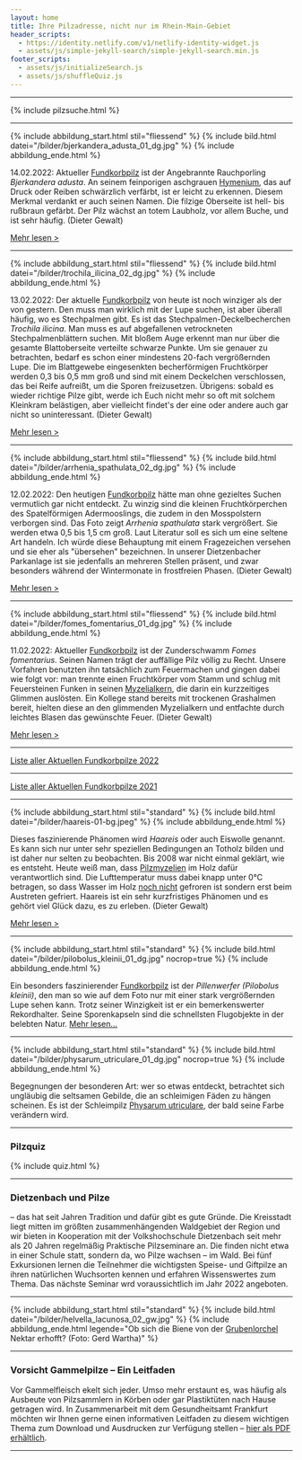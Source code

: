 ```yaml
---
layout: home
title: Ihre Pilzadresse, nicht nur im Rhein-Main-Gebiet
header_scripts:
  - https://identity.netlify.com/v1/netlify-identity-widget.js
  - assets/js/simple-jekyll-search/simple-jekyll-search.min.js
footer_scripts:
  - assets/js/initializeSearch.js
  - assets/js/shuffleQuiz.js
---
```

- - -

{% include pilzsuche.html %}

- - -

{% include abbildung_start.html stil="fliessend" %}
{% include bild.html datei="/bilder/bjerkandera_adusta_01_dg.jpg" %}
{% include abbildung_ende.html %}

14.02.2022: Aktueller [Fundkorbpilz](AA "Glossar") ist der Angebrannte Rauchporling *Bjerkandera adusta*. An seinem feinporigen aschgrauen [Hymenium](Hymenium "Glossar"), das auf Druck oder Reiben schwärzlich verfärbt, ist er leicht zu erkennen. Diesem Merkmal verdankt er auch seinen Namen. Die filzige Oberseite ist hell- bis rußbraun gefärbt. Der Pilz wächst an totem Laubholz, vor allem Buche, und ist sehr häufig. (Dieter Gewalt)

[Mehr lesen >](/pilze/bjerkandera-adusta-angebrannter-rauchporling)

<div style="clear:  both"></div>

- - -

{% include abbildung_start.html stil="fliessend" %}
{% include bild.html datei="/bilder/trochila_ilicina_02_dg.jpg" %}
{% include abbildung_ende.html %}

13.02.2022: Der aktuelle [Fundkorbpilz](AA "Glossar") von heute ist noch winziger als der von gestern. Den muss man wirklich mit der Lupe suchen, ist aber überall häufig, wo es Stechpalmen gibt. Es ist das Stechpalmen-Deckelbecherchen *Trochila ilicina*. Man muss es auf abgefallenen vetrockneten Stechpalmenblättern suchen. Mit bloßem Auge erkennt man nur über die gesamte Blattoberseite verteilte schwarze Punkte. Um sie genauer zu betrachten, bedarf es schon einer mindestens 20-fach vergrößernden Lupe. Die im Blattgewebe eingesenkten becherförmigen Fruchtkörper werden 0,3 bis 0,5 mm groß und sind mit einem Deckelchen verschlossen, das bei Reife aufreißt, um die Sporen freizusetzen. Übrigens: sobald es wieder richtige Pilze gibt, werde ich Euch nicht mehr so oft mit solchem Kleinkram belästigen, aber vielleicht findet's der eine oder andere auch gar nicht so uninteressant. (Dieter Gewalt)

[Mehr lesen >](/pilze/trochila-ilicina-stechpalmen-deckelbecherchen)

<div style="clear:  both"></div>

- - -

{% include abbildung_start.html stil="fliessend" %}
{% include bild.html datei="/bilder/arrhenia_spathulata_02_dg.jpg" %}
{% include abbildung_ende.html %}

12.02.2022: Den heutigen [Fundkorbpilz](AA "Glossar") hätte man ohne gezieltes Suchen vermutlich gar nicht entdeckt. Zu winzig sind die kleinen Fruchtkörperchen des Spatelförmigen Adermooslings, die zudem in den Mosspolstern verborgen sind. Das Foto zeigt *Arrhenia spathulata* stark vergrößert. Sie werden etwa 0,5 bis 1,5 cm groß. Laut Literatur soll es sich um eine seltene Art handeln. Ich würde diese Behauptung mit einem Fragezeichen versehen und sie eher als "übersehen" bezeichnen. In unserer Dietzenbacher Parkanlage ist sie jedenfalls an mehreren Stellen präsent, und zwar besonders während der Wintermonate in frostfreien Phasen. (Dieter Gewalt)

[Mehr lesen >](/pilze/arrhenia-spathulata-spatelförmiger-adermoosling)

<div style="clear:  both"></div>

- - -

{% include abbildung_start.html stil="fliessend" %}
{% include bild.html datei="/bilder/fomes_fomentarius_01_dg.jpg" %}
{% include abbildung_ende.html %}

11.02.2022:  Aktueller [Fundkorbpilz](AA "Glossar") ist der Zunderschwamm *Fomes fomentarius*. Seinen Namen trägt der auffällige Pilz völlig zu Recht. Unsere Vorfahren benutzten ihn tatsächlich zum Feuermachen und gingen dabei wie folgt vor: man trennte einen Fruchtkörper vom Stamm und schlug mit Feuersteinen Funken in seinen [Myzelialkern](Myzel "Glossar"), die darin ein kurzzeitiges Glimmen auslösten. Ein Kollege stand bereits mit trockenen Grashalmen bereit, hielten diese an den glimmenden Myzelialkern und entfachte durch leichtes Blasen das gewünschte Feuer. (Dieter Gewalt)

[Mehr lesen >](/pilze/fomes-fomentarius-zunderschwamm)

<div style="clear:  both"></div>

- - -

[Liste aller Aktuellen Fundkorbpilze 2022](/artikel/liste-aller-aktuellen-fundkorbpilze-2022.html)

- - -

[Liste aller Aktuellen Fundkorbpilze 2021](/artikel/liste-aller-aktuellen-fundkorbpilze-2021.html)

- - -

{% include abbildung_start.html stil="standard" %}
{% include bild.html datei="/bilder/haareis-01-bg.jpeg" %}
{% include abbildung_ende.html %}

Dieses faszinierende Phänomen wird *Haareis* oder auch Eiswolle genannt. Es kann sich nur unter sehr speziellen Bedingungen an Totholz bilden und ist daher nur selten zu beobachten. Bis 2008 war nicht einmal geklärt, wie es entsteht. Heute weiß man, dass [Pilzmyzelien](Myzel "Glossar") im Holz dafür verantwortlich sind. Die Lufttemperatur muss dabei knapp unter 0°C betragen, so dass Wasser im Holz <ins>noch nicht</ins> gefroren ist sondern erst beim Austreten gefriert. Haareis ist ein sehr kurzfristiges Phänomen und es gehört viel Glück dazu, es zu erleben. (Dieter Gewalt)

[Mehr lesen >](/artikel/haareis)

- - -

{% include abbildung_start.html stil="standard" %}
{% include bild.html datei="/bilder/pilobolus_kleinii_01_dg.jpg" nocrop=true %}
{% include abbildung_ende.html %}

Ein besonders faszinierender [Fundkorbpilz](AA "Glossar-") ist der *Pillenwerfer (Pilobolus kleinii)*, den man so wie auf dem Foto nur mit einer stark vergrößernden Lupe sehen kann. Trotz seiner Winzigkeit ist er ein bemerkenswerter Rekordhalter. Seine Sporenkapseln sind die schnellsten Flugobjekte in der belebten Natur. [Mehr lesen...](/pilze/pilobolus-kleinii-pillenwerfer)

- - -

{% include abbildung_start.html stil="standard" %}
{% include bild.html datei="/bilder/physarum_utriculare_01_dg.jpg" nocrop=true %}
{% include abbildung_ende.html %}

Begegnungen der besonderen Art: wer so etwas entdeckt, betrachtet sich ungläubig die seltsamen Gebilde, die an schleimigen Fäden zu hängen scheinen. Es ist der Schleimpilz [Physarum utriculare](/pilze/physarum-utriculare-fadenfruchtschleimpilz), der bald seine Farbe verändern wird.

- - -

### Pilzquiz

{% include quiz.html %}

- - -

### Dietzenbach und Pilze

– das hat seit Jahren Tradition und dafür gibt es gute Gründe. Die Kreisstadt liegt mitten im größten zusammenhängenden Waldgebiet der Region und wir bieten in Kooperation mit der Volkshochschule Dietzenbach seit mehr als 20 Jahren regelmäßig Praktische Pilzseminare an. Die finden nicht etwa in einer Schule statt, sondern da, wo Pilze wachsen – im Wald. Bei fünf Exkursionen lernen die Teilnehmer die wichtigsten Speise- und Giftpilze an ihren natürlichen Wuchsorten kennen und erfahren Wissenswertes zum Thema. Das nächste Seminar wrd voraussichtlich im Jahr 2022 angeboten.  

- - -

{% include abbildung_start.html stil="standard" %}
{% include bild.html datei="/bilder/helvella_lacunosa_02_gw.jpg" %}
{% include abbildung_ende.html legende="Ob sich die Biene von der <a href='/pilze/helvella-lacunosa-grubenlorchel'>Grubenlorchel</a> Nektar erhofft?  (Foto: Gerd Wartha)" %}

- - -

### Vorsicht Gammelpilze – Ein Leitfaden

Vor Gammelfleisch ekelt sich jeder. Umso mehr erstaunt es, was häufig als Ausbeute von Pilzsammlern in Körben oder gar Plastiktüten nach Hause getragen wird. In Zusammenarbeit mit dem Gesundheitsamt Frankfurt möchten wir Ihnen gerne einen informativen Leitfaden zu diesem wichtigen Thema zum Download und Ausdrucken zur Verfügung stellen – [hier als PDF erhältlich](/assets/docs/Fundkorb.de-Gammelpilze.pdf).

- - -